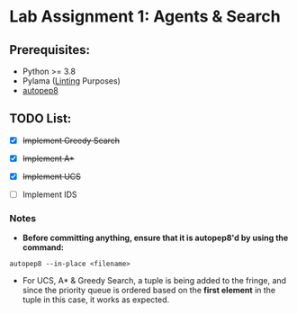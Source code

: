 # Lab Assignment 1: Agents & Search

## Prerequisites:
* Python >= 3.8
* Pylama ([Linting](https://code.visualstudio.com/docs/python/linting#:~:text=Linting%20highlights%20syntactical%20and%20stylistic,that%20can%20lead%20to%20errors.) Purposes)
* [autopep8](https://pypi.org/project/autopep8/)

## TODO List:
- [x] ~~Implement Greedy Search~~
- [x] ~~Implement A*~~
- [x] ~~Implement UCS~~
- [ ] Implement IDS


### Notes
* **Before committing anything, ensure that it is autopep8'd by using the command:** 
```
autopep8 --in-place <filename>
```

* For UCS, A* & Greedy Search, a tuple is being added to the fringe, and since the priority queue is ordered based on the **first element** in the tuple in this case, it works as expected.

